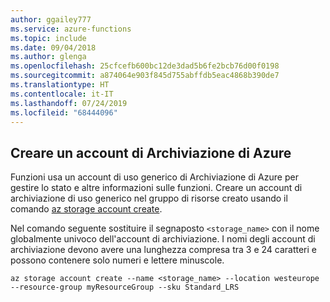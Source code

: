 ```yaml
---
author: ggailey777
ms.service: azure-functions
ms.topic: include
ms.date: 09/04/2018
ms.author: glenga
ms.openlocfilehash: 25cfcefb600bc12de3dad5b6fe2bcb76d00f0198
ms.sourcegitcommit: a874064e903f845d755abffdb5eac4868b390de7
ms.translationtype: HT
ms.contentlocale: it-IT
ms.lasthandoff: 07/24/2019
ms.locfileid: "68444096"
---
```

## <a name="create-an-azure-storage-account"></a>Creare un account di Archiviazione di Azure

Funzioni usa un account di uso generico di Archiviazione di Azure per gestire lo stato e altre informazioni sulle funzioni. Creare un account di archiviazione di uso generico nel gruppo di risorse creato usando il comando [az storage account create](/cli/azure/storage/account).

Nel comando seguente sostituire il segnaposto `<storage_name>` con il nome globalmente univoco dell'account di archiviazione. I nomi degli account di archiviazione devono avere una lunghezza compresa tra 3 e 24 caratteri e possono contenere solo numeri e lettere minuscole.

```azurecli-interactive
az storage account create --name <storage_name> --location westeurope --resource-group myResourceGroup --sku Standard_LRS
```
